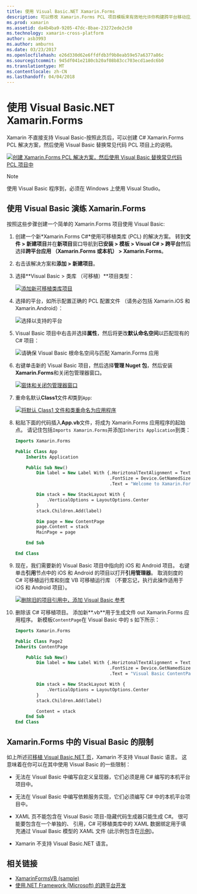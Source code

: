 ```yaml
---
title: 使用 Visual Basic.NET Xamarin.Forms
description: 可以修改 Xamarin.Forms PCL 项目模板来有效地允许你构建跨平台移动应用程序使用 VB.NET 主要的程序集使用 Visual Basic。
ms.prod: xamarin
ms.assetid: da4b4ba9-9205-47dc-8bae-23272ede2c50
ms.technology: xamarin-cross-platform
author: asb3993
ms.author: amburns
ms.date: 03/23/2017
ms.openlocfilehash: e26d330d62e6ffdfdb3f9b8eab59e57a6377a86c
ms.sourcegitcommit: 945df041e2180cb20af08b83cc703ecd1aedc6b0
ms.translationtype: MT
ms.contentlocale: zh-CN
ms.lasthandoff: 04/04/2018
---
```

# <a name="xamarinforms-using-visual-basicnet"></a>使用 Visual Basic.NET Xamarin.Forms

Xamarin 不直接支持 Visual Basic-按照此页后，可以创建 C# Xamarin.Forms PCL 解决方案，然后使用 Visual Basic 替换常见代码 PCL 项目上的说明。

[![](xamarin-forms-images/hero-sml.png "创建 Xamarin.Forms PCL 解决方案，然后使用 Visual Basic 替换常见代码 PCL 项目中")](xamarin-forms-images/hero.png#lightbox)

> [!NOTE]
> 使用 Visual Basic 程序到，必须在 Windows 上使用 Visual Studio。

## <a name="xamarinforms-with-visual-basic-walkthrough"></a>使用 Visual Basic 演练 Xamarin.Forms

按照这些步骤创建一个简单的 Xamarin.Forms 项目使用 Visual Basic:

1. 创建一个新*Xamarin.Forms C#*使用可移植类库 (PCL) 的解决方案。
转到**文件 > 新建项目**并在**新项目**窗口导航到**已安装 > 模板 > Visual C# > 跨平台**然后选择**跨平台应用 （Xamarin.Forms 或本机） > Xamarin.Forms**。

2. 右击该解决方案和**添加 > 新建项目**。

3. 选择**Visual Basic > 类库 （可移植）**项目类型：

   [![](xamarin-forms-images/add-vb-2-sml.png "添加新可移植类库项目")](xamarin-forms-images/add-vb-2.png#lightbox)

4. 选择的平台，如所示配置正确的 PCL 配置文件 （请务必包括 Xamarin.iOS 和 Xamarin.Android）：

   ![](xamarin-forms-images/add-vb-3-sml.png "选择以支持的平台")

5. Visual Basic 项目中右击并选择**属性**，然后将更改**默认命名空间**以匹配现有的 C# 项目：

   ![](xamarin-forms-images/add-vb-4s-sml.png "请确保 Visual Basic 根命名空间与匹配 Xamarin.Forms 应用")

6. 右键单击新的 Visual Basic 项目，然后选择**管理 Nuget 包**，然后安装**Xamarin.Forms**和关闭包管理器窗口。

   [![](xamarin-forms-images/add-vb-4-sml.png "窗体和关闭包管理器窗口")](xamarin-forms-images/add-vb-4.png#lightbox)

7. 重命名默认**Class1**文件*和*类到`App`:

   [![](xamarin-forms-images/add-vb-5-sml.png "将默认 Class1 文件和类重命名为应用程序")](xamarin-forms-images/add-vb-5.png#lightbox)

8. 粘贴下面的代码插入**App.vb**文件，将成为 Xamarin.Forms 应用程序的起始点。 请记住包括`Imports Xamarin.Forms`并添加`Inherits Application`到类：

    ```vb 
    Imports Xamarin.Forms

    Public Class App
        Inherits Application

        Public Sub New()
            Dim label = New Label With {.HoriztonalTextAlignment = TextAlignment.Center,
                                        .FontSize = Device.GetNamedSize(NamedSize.Medium, GetType(Label)),
                                        .Text = "Welcome to Xamarin.Forms with Visual Basic.NET"}

            Dim stack = New StackLayout With {
                .VerticalOptions = LayoutOptions.Center
            }
            stack.Children.Add(label)

            Dim page = New ContentPage
            page.Content = stack
            MainPage = page

        End Sub

    End Class
    ```

9. 现在，我们需要新的 Visual Basic 项目中指向的 iOS 和 Android 项目。
右键单击**引用**节点中的 iOS 和 Android 的项目以打开**引用管理器**。 取消刻度的 C# 可移植运行库和刻度 VB 可移植运行库 （不要忘记，执行此操作适用于 iOS 和 Android 项目）。

   [![](xamarin-forms-images/add-vb-8-sml.png "删除旧的项目引用中，添加 Visual Basic 参考")](xamarin-forms-images/add-vb-8.png#lightbox)

10. 删除该 C# 可移植项目。 添加新**.vb**用于生成文件 out Xamarin.Forms 应用程序。 新模板`ContentPage`在 Visual Basic 中的 s 如下所示：

    ```vb
    Imports Xamarin.Forms

    Public Class Page2
    Inherits ContentPage

        Public Sub New()
            Dim label = New Label With {.HoriztonalTextAlignment = TextAlignment.Center,
                                        .FontSize = Device.GetNamedSize(NamedSize.Medium, GetType(Label)),
                                        .Text = "Visual Basic ContentPage"}

            Dim stack = New StackLayout With {
                .VerticalOptions = LayoutOptions.Center
            }
            stack.Children.Add(label)

            Content = stack
        End Sub
    End Class
    ```

## <a name="limitations-of-visual-basic-in-xamarinforms"></a>Xamarin.Forms 中的 Visual Basic 的限制

如上所述[可移植 Visual Basic.NET 页](~/cross-platform/platform/visual-basic/index.md)，Xamarin 不支持 Visual Basic 语言。 这意味着在你可以在其中使用 Visual Basic 的一些限制：

 - 无法在 Visual Basic 中编写自定义呈现器，它们必须是用 C# 编写的本机平台项目中。

 - 无法在 Visual Basic 中编写依赖服务实现，它们必须编写 C# 中的本机平台项目中。

 - XAML 页不能包含在 Visual Basic 项目-隐藏代码生成器只能生成 C#。 很可能要包含在一个单独的、 引用，C# 可移植类库中的 XAML 数据绑定用于填充通过 Visual Basic 模型的 XAML 文件 (此示例包含在[示例](https://github.com/xamarin/mobile-samples/tree/master/VisualBasic/XamarinFormsVB/XamlPages))。

 - Xamarin 不支持 Visual Basic.NET 语言。

## <a name="related-links"></a>相关链接

- [XamarinFormsVB (sample)](https://github.com/xamarin/mobile-samples/tree/master/VisualBasic/XamarinFormsVB)
- [使用.NET Framework (Microsoft) 的跨平台开发](http://msdn.microsoft.com/en-us/library/gg597391(v=vs.110).aspx)
